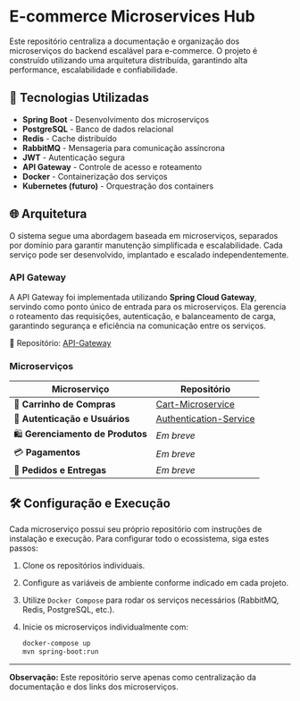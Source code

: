 # E-commerce Microservices Hub

Este repositório centraliza a documentação e organização dos microserviços do backend escalável para e-commerce. O projeto é construído utilizando uma arquitetura distribuída, garantindo alta performance, escalabilidade e confiabilidade.

## 🔧 Tecnologias Utilizadas
- **Spring Boot** - Desenvolvimento dos microserviços
- **PostgreSQL** - Banco de dados relacional
- **Redis** - Cache distribuído
- **RabbitMQ** - Mensageria para comunicação assíncrona
- **JWT** - Autenticação segura
- **API Gateway** - Controle de acesso e roteamento
- **Docker** - Containerização dos serviços
- **Kubernetes (futuro)** - Orquestração dos containers

## 🌐 Arquitetura
O sistema segue uma abordagem baseada em microserviços, separados por domínio para garantir manutenção simplificada e escalabilidade. Cada serviço pode ser desenvolvido, implantado e escalado independentemente.

### API Gateway
A API Gateway foi implementada utilizando **Spring Cloud Gateway**, servindo como ponto único de entrada para os microserviços. Ela gerencia o roteamento das requisições, autenticação, e balanceamento de carga, garantindo segurança e eficiência na comunicação entre os serviços.

🔗 Repositório: [API-Gateway](https://github.com/Cavasini/API-Gateway)


### Microserviços
| Microserviço | Repositório |
|--------------|-------------|
| 🛒 **Carrinho de Compras** | [Cart-Microservice](https://github.com/Cavasini/Cart-Microsservice) |
| 👥 **Autenticação e Usuários** | [Authentication-Service](https://github.com/Cavasini/Authentication-Service) |
| 🛍️ **Gerenciamento de Produtos** | _Em breve_ |
| 💳 **Pagamentos** | _Em breve_ |
| 🚳 **Pedidos e Entregas** | _Em breve_ |

## 🛠️ Configuração e Execução
Cada microserviço possui seu próprio repositório com instruções de instalação e execução. Para configurar todo o ecossistema, siga estes passos:

1. Clone os repositórios individuais.
2. Configure as variáveis de ambiente conforme indicado em cada projeto.
3. Utilize `Docker Compose` para rodar os serviços necessários (RabbitMQ, Redis, PostgreSQL, etc.).
4. Inicie os microserviços individualmente com:

   ```bash
   docker-compose up
   mvn spring-boot:run

---
**Observação:** Este repositório serve apenas como centralização da documentação e dos links dos microserviços.
